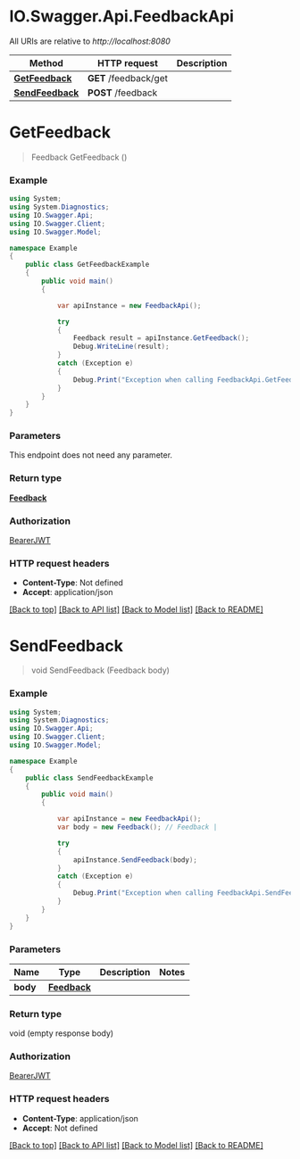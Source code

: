 # IO.Swagger.Api.FeedbackApi

All URIs are relative to *http://localhost:8080*

Method | HTTP request | Description
------------- | ------------- | -------------
[**GetFeedback**](FeedbackApi.md#getfeedback) | **GET** /feedback/get | 
[**SendFeedback**](FeedbackApi.md#sendfeedback) | **POST** /feedback | 

<a name="getfeedback"></a>
# **GetFeedback**
> Feedback GetFeedback ()



### Example
```csharp
using System;
using System.Diagnostics;
using IO.Swagger.Api;
using IO.Swagger.Client;
using IO.Swagger.Model;

namespace Example
{
    public class GetFeedbackExample
    {
        public void main()
        {

            var apiInstance = new FeedbackApi();

            try
            {
                Feedback result = apiInstance.GetFeedback();
                Debug.WriteLine(result);
            }
            catch (Exception e)
            {
                Debug.Print("Exception when calling FeedbackApi.GetFeedback: " + e.Message );
            }
        }
    }
}
```

### Parameters
This endpoint does not need any parameter.

### Return type

[**Feedback**](Feedback.md)

### Authorization

[BearerJWT](../README.md#BearerJWT)

### HTTP request headers

 - **Content-Type**: Not defined
 - **Accept**: application/json

[[Back to top]](#) [[Back to API list]](../README.md#documentation-for-api-endpoints) [[Back to Model list]](../README.md#documentation-for-models) [[Back to README]](../README.md)
<a name="sendfeedback"></a>
# **SendFeedback**
> void SendFeedback (Feedback body)



### Example
```csharp
using System;
using System.Diagnostics;
using IO.Swagger.Api;
using IO.Swagger.Client;
using IO.Swagger.Model;

namespace Example
{
    public class SendFeedbackExample
    {
        public void main()
        {

            var apiInstance = new FeedbackApi();
            var body = new Feedback(); // Feedback | 

            try
            {
                apiInstance.SendFeedback(body);
            }
            catch (Exception e)
            {
                Debug.Print("Exception when calling FeedbackApi.SendFeedback: " + e.Message );
            }
        }
    }
}
```

### Parameters

Name | Type | Description  | Notes
------------- | ------------- | ------------- | -------------
 **body** | [**Feedback**](Feedback.md)|  | 

### Return type

void (empty response body)

### Authorization

[BearerJWT](../README.md#BearerJWT)

### HTTP request headers

 - **Content-Type**: application/json
 - **Accept**: Not defined

[[Back to top]](#) [[Back to API list]](../README.md#documentation-for-api-endpoints) [[Back to Model list]](../README.md#documentation-for-models) [[Back to README]](../README.md)
